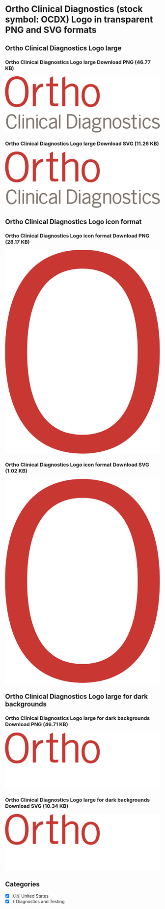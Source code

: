 # Ortho Clinical Diagnostics (stock symbol: OCDX) Logo in transparent PNG and SVG formats

## Ortho Clinical Diagnostics Logo large

### Ortho Clinical Diagnostics Logo large Download PNG (46.77 KB)

![Ortho Clinical Diagnostics Logo large Download PNG (46.77 KB)](/img/orig/OCDX_BIG-823c64de.png)

### Ortho Clinical Diagnostics Logo large Download SVG (11.26 KB)

![Ortho Clinical Diagnostics Logo large Download SVG (11.26 KB)](/img/orig/OCDX_BIG-18f955bb.svg)

## Ortho Clinical Diagnostics Logo icon format

### Ortho Clinical Diagnostics Logo icon format Download PNG (28.17 KB)

![Ortho Clinical Diagnostics Logo icon format Download PNG (28.17 KB)](/img/orig/OCDX-eaa5777c.png)

### Ortho Clinical Diagnostics Logo icon format Download SVG (1.02 KB)

![Ortho Clinical Diagnostics Logo icon format Download SVG (1.02 KB)](/img/orig/OCDX-c6574aaf.svg)

## Ortho Clinical Diagnostics Logo large for dark backgrounds

### Ortho Clinical Diagnostics Logo large for dark backgrounds Download PNG (46.71 KB)

![Ortho Clinical Diagnostics Logo large for dark backgrounds Download PNG (46.71 KB)](/img/orig/OCDX_BIG.D-f3f38900.png)

### Ortho Clinical Diagnostics Logo large for dark backgrounds Download SVG (10.34 KB)

![Ortho Clinical Diagnostics Logo large for dark backgrounds Download SVG (10.34 KB)](/img/orig/OCDX_BIG.D-a35e10c0.svg)



## Categories
- [x] 🇺🇸 United States
- [x] ⚕️ Diagnostics and Testing
